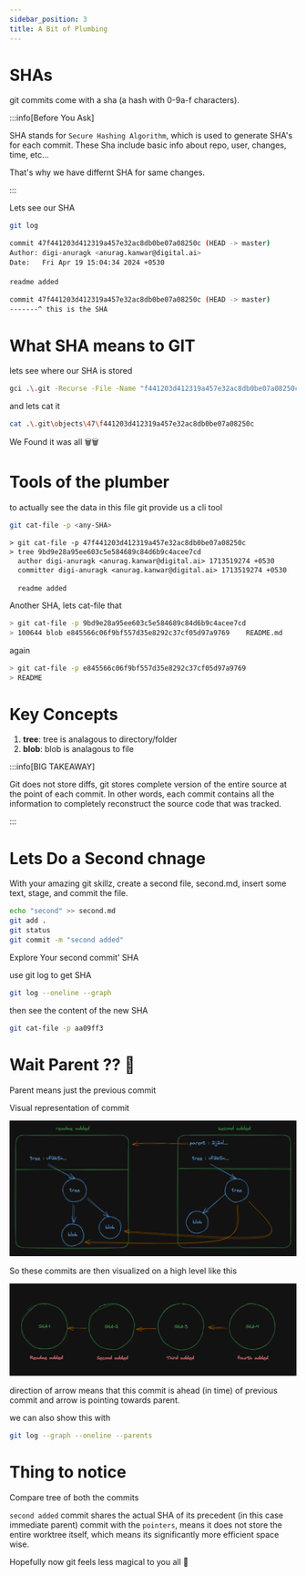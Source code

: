 ```yaml
---
sidebar_position: 3
title: A Bit of Plumbing
---
```


# SHAs

git commits come with a sha (a hash with 0-9a-f characters).

:::info[Before You Ask]

SHA stands for `Secure Hashing Algorithm`, which is used to generate SHA's for each commit. These Sha include basic info about repo, user, changes, time, etc...

That's why we have differnt SHA for same changes.

:::

Lets see our SHA

```bash
git log
```

```bash
commit 47f441203d412319a457e32ac8db0be07a08250c (HEAD -> master)
Author: digi-anuragk <anurag.kanwar@digital.ai>
Date:   Fri Apr 19 15:04:34 2024 +0530

readme added
```

```bash
commit 47f441203d412319a457e32ac8db0be07a08250c (HEAD -> master)
-------^ this is the SHA
```

# What SHA means to GIT

lets see where our SHA is stored

```bash
gci .\.git -Recurse -File -Name "f441203d412319a457e32ac8db0be07a08250c"
```

and lets cat it

```bash
cat .\.git\objects\47\f441203d412319a457e32ac8db0be07a08250c
```

We Found it was all 🗑️🗑️

# Tools of the plumber

to actually see the data in this file git provide us a cli tool

```bash
git cat-file -p <any-SHA>
```

```output
> git cat-file -p 47f441203d412319a457e32ac8db0be07a08250c
> tree 9bd9e28a95ee603c5e584689c84d6b9c4acee7cd
  author digi-anuragk <anurag.kanwar@digital.ai> 1713519274 +0530
  committer digi-anuragk <anurag.kanwar@digital.ai> 1713519274 +0530

  readme added
```

Another SHA, lets cat-file that

```bash
> git cat-file -p 9bd9e28a95ee603c5e584689c84d6b9c4acee7cd
> 100644 blob e845566c06f9bf557d35e8292c37cf05d97a9769    README.md
```

again

```bash
> git cat-file -p e845566c06f9bf557d35e8292c37cf05d97a9769
> README
```

# Key Concepts

1. **tree**: tree is analagous to directory/folder
2. **blob**: blob is analagous to file

:::info[BIG TAKEAWAY]

Git does not store diffs, git stores complete version of the entire source at the point of each commit. In other words, each commit contains all the information to completely reconstruct the source code that was tracked.

:::

# Lets Do a Second chnage

<Problem>
With your amazing git skillz, create a second file, second.md, insert some text, stage, and commit the file.
    <Solution>

```bash
echo "second" >> second.md
git add .
git status
git commit -m "second added"
```

</Solution>
</Problem>

<Problem>
Explore Your second commit' SHA
    <Solution>

use git log to get SHA

```bash
git log --oneline --graph
```

then see the content of the new SHA

```bash
git cat-file -p aa09ff3
```

</Solution>
</Problem>

# Wait Parent ?? 🤔

Parent means just the previous commit

Visual representation of commit

![alt text](../../static/img/git-tree-ds.png)

So these commits are then visualized on a high level like this

![alt text](../../static/img/commits-hl.png)

direction of arrow means that this commit is ahead (in time) of previous commit and arrow is pointing towards parent.

we can also show this with

```bash
git log --graph --oneline --parents
```

# Thing to notice

Compare tree of both the commits

`second added` commit shares the actual SHA of its precedent (in this case immediate parent) commit with the `pointers`, means it does not store the entire worktree itself, which means its significantly more efficient space wise.

Hopefully now git feels less magical to you all 🫨
